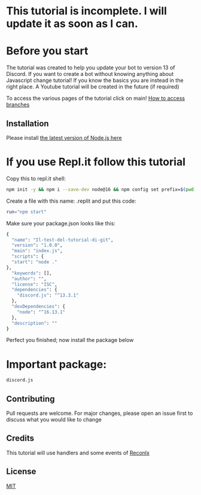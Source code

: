 # This tutorial is incomplete. I will update it as soon as I can.

# Before you start

The tutorial was created to help you update your bot to version 13 of Discord. If you want to create a bot without knowing anything about Javascript change tutorial! If you know the basics you are instead in the right place. A Youtube tutorial will be created in the future (if required)

To access the various pages of the tutorial click on main! [How to access branches](https://user-images.githubusercontent.com/52698241/145105358-4f48bc82-2880-41bf-88fc-bb8474fd9c43.png)

## Installation

Please install [the latest version of Node.js here](https://nodejs.org)

# If you use Repl.it follow this tutorial

Copy this to repl.it shell:

```bash
npm init -y && npm i --save-dev node@16 && npm config set prefix=$(pwd)/node_modules/node && export PATH=$(pwd)/node_modules/node/bin:$PATH
```

Create a file with this name: .replit
and put this code:

```bash
run="npm start"
```
Make sure your package.json looks like this:

```bash
{
  "name": "Il-test-del-tutorial-di-git",
  "version": "1.0.0",
  "main": "index.js",
  "scripts": {
  "start": "node ."
},
  "keywords": [],
  "author": "",
  "license": "ISC",
  "dependencies": {
    "discord.js": "^13.3.1"
  },
  "devDependencies": {
    "node": "^16.13.1"
  },
  "description": ""
}
```
Perfect you finished; now install the package below

# Important package:
```bash
discord.js
```

## Contributing
Pull requests are welcome. For major changes, please open an issue first to discuss what you would like to change

## Credits

This tutorial will use handlers and some events of [Reconlx](https://github.com/reconlx)

## License
[MIT](https://choosealicense.com/licenses/mit/)
